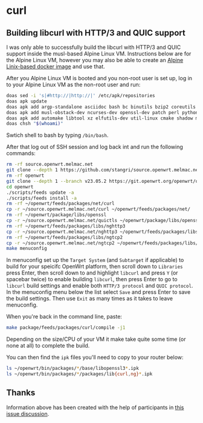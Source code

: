 # curl

## Building libcurl with HTTP/3 and QUIC support

I was only able to successfully build the libcurl with HTTP/3 and QUIC support inside the musl-based Alpine Linux VM. Instructions below are for the Alpine Linux VM, however you may also be able to create an [Alpine Linix-based docker image](https://openwrt.org/docs/guide-user/virtualization/obtain.firmware.docker) and use that.

After you Alpine Linux VM is booted and you non-root user is set up, log in to your Alpine Linux VM as the non-root user and run:

```sh
doas sed -i 's|#http://|http://|' /etc/apk/repositories
doas apk update
doas apk add argp-standalone asciidoc bash bc binutils bzip2 coreutils diffutils findutils libxslt flex g++ gawk gettext git grep gzip linux-headers musl-libintl
doas apk add musl-obstack-dev ncurses-dev openssl-dev patch perl python3-dev rsync unzip zlib-dev curl build-base wget gnupg tar perl-utils nano expat cunit autoconf
doas apk add automake libtool xz elfutils-dev util-linux cmake shadow musl-fts-dev cdrkit intltool
doas chsh "$(whoami)"
```

Swtich shell to bash by typing `/bin/bash`.

After that log out of SSH session and log back int and run the following commands:

```sh
rm -rf source.openwrt.melmac.net
git clone --depth 1 https://github.com/stangri/source.openwrt.melmac.net.git
rm -rf openwrt
git clone --depth 1 --branch v23.05.2 https://git.openwrt.org/openwrt/openwrt.git
cd openwrt
./scripts/feeds update -a
./scripts/feeds install -a
rm -rf ~/openwrt/feeds/packages/net/curl
cp -r ~/source.openwrt.melmac.net/curl ~/openwrt/feeds/packages/net/
rm -rf ~/openwrt/package/libs/openssl
cp -r ~/source.openwrt.melmac.net/quictls ~/openwrt/package/libs/openssl
rm -rf ~/openwrt/feeds/packages/libs/nghttp3
cp -r ~/source.openwrt.melmac.net/nghttp3 ~/openwrt/feeds/packages/libs/
rm -rf ~/openwrt/feeds/packages/libs/ngtcp2
cp -r ~/source.openwrt.melmac.net/ngtcp2 ~/openwrt/feeds/packages/libs/
make menuconfig
```

In menuconfig set up the `Target System` (and `Subtarget` if applicable) to build for your speicifc OpenWrt platform, then scroll down to `Libraries` press Enter, then scroll down to and highlight `libcurl` and press `Y` (or spacebar twice) to enable building `libcurl`, then press Enter to go to `libcurl` build settings and enable both `HTTP/3 protocol` and `QUIC protocol`. In the menuconfig menu below the list select `Save` and press Enter to save the build settings. Then use `Exit` as many times as it takes to leave menuconfig.

When you're back in the command line, paste:

```sh
make package/feeds/packages/curl/compile -j1
```

Depending on the size/CPU of your VM it make take quite some time (or none at all) to complete the build.

You can then find the `ipk` files you'll need to copy to your router below:

```sh
ls ~/openwrt/bin/packages/*/base/libopenssl3*.ipk
ls ~/openwrt/bin/packages/*/packages/lib{curl,ng}*.ipk
```

## Thanks

Information above has been created with the help of participants in [this issue discussion](https://github.com/openwrt/packages/issues/19382).
